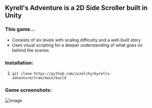 ## Kyrell's Adventure is a 2D Side Scroller built in Unity

### This game...
- Consists of six levels with scaling difficulty and a well-built story
- Uses visual scripting for a deeper understanding of what goes on behind the scenes

### Installation:
1. `git clone https://github.com/zzzelchy/kyrells-adventure/tree/main/build`

### Game screenshots:
![image](https://user-images.githubusercontent.com/76597599/220186635-b7eebbe5-ac5d-4e50-82bd-0baa2b207944.png)
